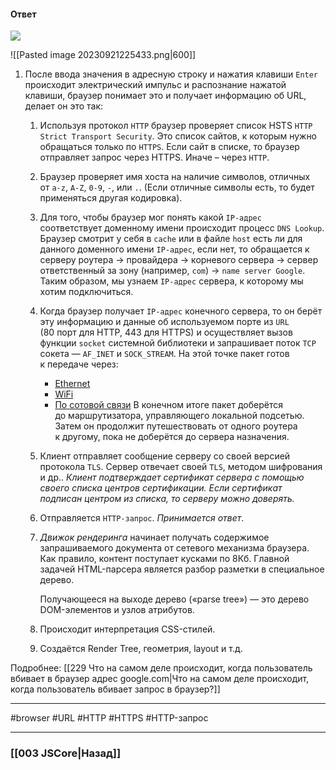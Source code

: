 #### Ответ

![](https://www.youtube.com/watch?v=c8VW5_PtxU0&t=495s)

![[Pasted image 20230921225433.png|600]]

1. После ввода значения в адресную строку и нажатия клавиши `Enter` происходит электрический импульс и распознание нажатой клавиши, браузер понимает это и получает информацию об URL, делает он это так:
	1. Используя протокол `HTTP` браузер проверяет список HSTS `HTTP Strict Transport Security`. Это список сайтов, к которым нужно обращаться только по `HTTPS`. Если сайт в списке, то браузер отправляет запрос через HTTPS. Иначе – через `HTTP`.
	   
	2. Браузер проверяет имя хоста на наличие символов, отличных от `a-z`, `A-Z`, `0-9`, `-`, или `.`. (Если отличные символы есть, то будет применяться другая кодировка).
	   
	3. Для того, чтобы браузер мог понять какой `IP-адрес` соответствует доменному имени происходит процесс `DNS Lookup`. Браузер смотрит у себя в `cache` или в файле `host` есть ли для данного доменного имени `IP-адрес`, если нет, то обращается к серверу роутера -> провайдера -> корневого сервера -> сервер ответственный за зону (например, `com`) -> `name server Google`. Таким образом, мы узнаем `IP-адрес` сервера, к которому мы хотим подключиться.
	   
	4. Когда браузер получает `IP-адрес` конечного сервера, то он берёт эту информацию и данные об используемом порте из `URL` (80 порт для HTTP, 443 для HTTPS) и осуществляет вызов функции `socket` системной библиотеки и запрашивает поток `TCP` сокета — `AF_INET` и `SOCK_STREAM`.
	   На этой точке пакет готов к передаче через:  
		-   [Ethernet](http://en.wikipedia.org/wiki/IEEE_802.3)
		-   [WiFi](https://en.wikipedia.org/wiki/IEEE_802.11)
		-   [По сотовой связи](https://en.wikipedia.org/wiki/Cellular_data_communication_protocol)
		В конечном итоге пакет доберётся до маршрутизатора, управляющего локальной подсетью. Затем он продолжит путешествовать от одного роутера к другому, пока не доберётся до сервера назначения.
	   
	5. Клиент отправляет сообщение серверу со своей версией протокола `TLS`. Сервер отвечает своей `TLS`, методом шифрования и др.. *Клиент подтверждает сертификат сервера с помощью своего списка центров сертификации. Если сертификат подписан центром из списка, то серверу можно доверять.*
	   
	6. Отправляется `HTTP-запрос`. *Принимается ответ*.
	   
	7. *Движок рендеринга* начинает получать содержимое запрашиваемого документа от сетевого механизма браузера. Как правило, контент поступает кусками по 8Кб. Главной задачей HTML-парсера является разбор разметки в специальное дерево.
	   
	   Получающееся на выходе дерево («parse tree») — это дерево DOM-элементов и узлов атрибутов.
	   
	8. Происходит интерпретация CSS-стилей.
	   
	9. Создаётся Render Tree, геометрия, layout и т.д.
 

Подробнее: [[229 Что на самом деле происходит, когда пользователь вбивает в браузер адрес google.com|Что на самом деле происходит, когда пользователь вбивает запрос в браузер?]]

___
  #browser #URL #HTTP #HTTPS #HTTP-запрос 

___

### [[003 JSCore|Назад]]

